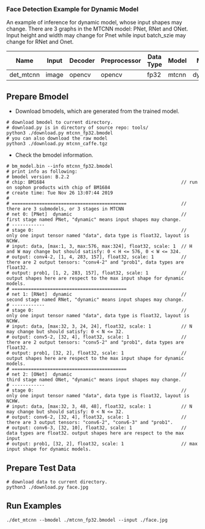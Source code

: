 ### Face Detection Example for Dynamic Model

An example of inference for dynamic model, whose input shapes may change.
There are 3 graphs in the MTCNN model: PNet, RNet and ONet. Input height and width may change for Pnet while input batch_szie may change for RNet and Onet.

Name|Input|Decoder|Preprocessor|Data Type|Model|Mode
-|-|-|-|-|-|-
det_mtcnn|image|opencv|opencv|fp32|mtcnn|dynamic

## Prepare Bmodel

* Download bmodels, which are generated from the trained model.

```shell
# download bmodel to current directory.
# download.py is in directory of source repo: tools/
python3 ./download.py mtcnn_fp32.bmodel
# you can also download the raw model
python3 ./download.py mtcnn_caffe.tgz
```

* Check the bmodel information.

```shell
# bm_model.bin --info mtcnn_fp32.bmodel
# print info as following:
# bmodel version: B.2.2
# chip: BM1684                                                  // run on sophon products with chip of BM1684
# create time: Tue Nov 26 13:07:44 2019
#
# ==========================================                    // there are 3 submodels, or 3 stages in MTCNN
# net 0: [PNet]  dynamic                                        // first stage named PNet, "dynamic" means input shapes may change.
# ------------
# stage 0:                                                      // only one input tensor named "data", data type is float32, layout is NCHW.
# input: data, [max:1, 3, max:576, max:324], float32, scale: 1  // H and W may change but should satisfy: 0 < H <= 576, 0 < W <= 324.
# output: conv4-2, [1, 4, 283, 157], float32, scale: 1          // there are 2 output tensors: "conv4-2" and "prob1", data types are float32.
# output: prob1, [1, 2, 283, 157], float32, scale: 1            // output shapes here are respect to the max input shape for dynamic models.
# ==========================================
# net 1: [RNet]  dynamic                                        // second stage named RNet, "dynamic" means input shapes may change.
# ------------
# stage 0:                                                      // only one input tensor named "data", data type is float32, layout is NCHW.
# input: data, [max:32, 3, 24, 24], float32, scale: 1           // N may change but should satisfy: 0 < N <= 32.
# output: conv5-2, [32, 4], float32, scale: 1                   // there are 2 output tensors: "conv5-2" and "prob1", data types are float32.
# output: prob1, [32, 2], float32, scale: 1                     // output shapes here are respect to the max input shape for dynamic models.
# ==========================================
# net 2: [ONet]  dynamic                                        // third stage named ONet, "dynamic" means input shapes may change.
# ------------
# stage 0:                                                      // only one input tensor named "data", data type is float32, layout is NCHW.
# input: data, [max:32, 3, 48, 48], float32, scale: 1           // N may change but should satisfy: 0 < N <= 32.
# output: conv6-2, [32, 4], float32, scale: 1                   // there are 3 output tensors: "conv6-2", "conv6-3" and "prob1".
# output: conv6-3, [32, 10], float32, scale: 1                  // data types are float32. output shapes here are respect to the max input
# output: prob1, [32, 2], float32, scale: 1                     // max input shape for dynamic models.
```

## Prepare Test Data

```shell
# download data to current directory.
python3 ./download.py face.jpg
```

## Run Examples

```shell
./det_mtcnn --bmodel ./mtcnn_fp32.bmodel --input ./face.jpg
```
